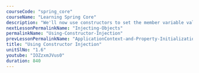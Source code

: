 ```yaml
---
courseCode: "spring_core"
courseName: "Learning Spring Core"
description: "We'll now use constructors to set the member variable values for our Spring beans. We'll also look at some techniques to resolve conflicts in the case of overloaded constructors."
nextLessonPermalinkName: "Injecting-Objects"
permalinkName: "Using-Constructor-Injection"
prevLessonPermalinkName: "ApplicationContext-and-Property-Initialization"
title: "Using Constructor Injection"
unitSlNo: "1.6"
youtube: "IOZzxmJVus0"
duration: 840
---
```

